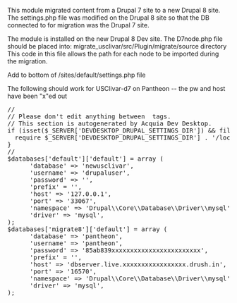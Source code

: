 This module migrated content from a Drupal 7 site to a new
 Drupal 8 site.  The settings.php file was modified on the
  Drupal 8 site so that the DB connected to for migration was
   the Drupal 7 site.
   
   The module is installed on the new Drupal 8 Dev site.  The D7node.php file should be placed into: 
   migrate_usclivar/src/Plugin/migrate/source directory
   This code in this file allows the path for each node to be
   imported during the migration.

Add to bottom of /sites/default/settings.php  file

The following should work for USClivar-d7 on Pantheon -- the pw and host have been "x"ed out
<pre>
// <DDSETTINGS>
// Please don't edit anything between <DDSETTINGS> tags.
// This section is autogenerated by Acquia Dev Desktop.
if (isset($_SERVER['DEVDESKTOP_DRUPAL_SETTINGS_DIR']) && file_exists($_SERVER['DEVDESKTOP_DRUPAL_SETTINGS_DIR'] . '/loc_newusclivar_dd.inc')) {
  require $_SERVER['DEVDESKTOP_DRUPAL_SETTINGS_DIR'] . '/loc_newusclivar_dd.inc';
}
// </DDSETTINGS>
$databases['default']['default'] = array (
      'database' => 'newusclivar',
      'username' => 'drupaluser',
      'password' => '',
      'prefix' = '',
      'host' => '127.0.0.1',
      'port' => '33067',
      'namespace' => 'Drupal\\Core\\Database\\Driver\\mysql',
      'driver' => 'mysql',
);
$databases['migrate8']['default'] = array (
      'database' => 'pantheon',
      'username' => 'pantheon',
      'password' => '85ab839xxxxxxxxxxxxxxxxxxxxxxxx',
      'prefix' = '',
      'host' => 'dbserver.live.xxxxxxxxxxxxxxxxx.drush.in',
      'port' => '16570',
      'namespace' => 'Drupal\\Core\\Database\\Driver\\mysql',
      'driver' => 'mysql',
);
</pre>
